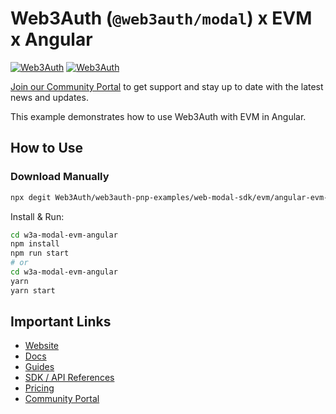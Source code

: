 # Web3Auth (`@web3auth/modal`) x EVM x Angular

[![Web3Auth](https://img.shields.io/badge/Web3Auth-SDK-blue)](https://web3auth.io/docs/sdk/pnp/web/modal)
[![Web3Auth](https://img.shields.io/badge/Web3Auth-Community-cyan)](https://community.web3auth.io)

[Join our Community Portal](https://community.web3auth.io/) to get support and stay up to date with the latest news and updates.

This example demonstrates how to use Web3Auth with EVM in Angular.

## How to Use

### Download Manually

```bash
npx degit Web3Auth/web3auth-pnp-examples/web-modal-sdk/evm/angular-evm-modal-example w3a-modal-evm-angular
```

Install & Run:

```bash
cd w3a-modal-evm-angular
npm install
npm run start
# or
cd w3a-modal-evm-angular
yarn
yarn start
```

## Important Links

- [Website](https://web3auth.io)
- [Docs](https://web3auth.io/docs)
- [Guides](https://web3auth.io/docs/content-hub?type=guides)
- [SDK / API References](https://web3auth.io/docs/sdk)
- [Pricing](https://web3auth.io/pricing.html)
- [Community Portal](https://community.web3auth.io)
